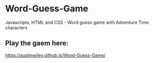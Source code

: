 # Word-Guess-Game
Javascripts, HTML and CSS - Word guess game with Adventure Time characters

## Play the gaem here:
https://austinwiley.github.io/Word-Guess-Game/

